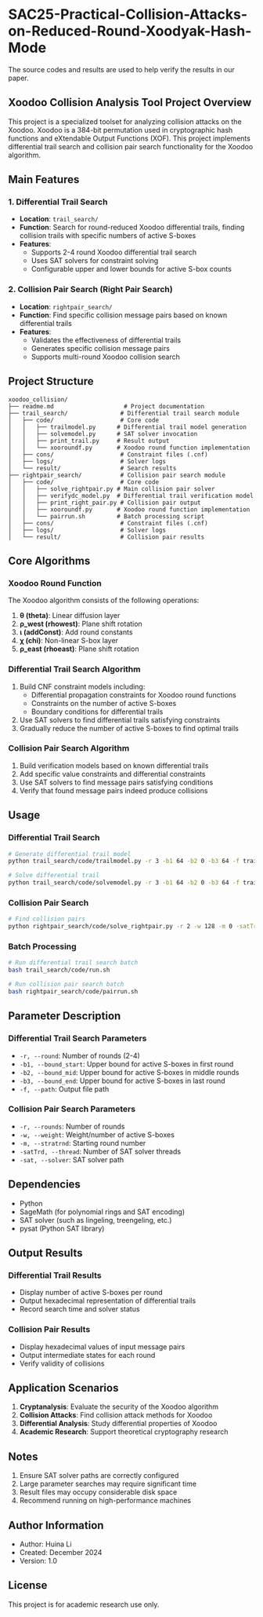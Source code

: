 # SAC25-Practical-Collision-Attacks-on-Reduced-Round-Xoodyak-Hash-Mode
The source codes and results are used to help verify the results in our paper.




## Xoodoo Collision Analysis Tool Project Overview

This project is a specialized toolset for analyzing collision attacks on the Xoodoo. Xoodoo is a 384-bit permutation  used in cryptographic hash functions and eXtendable Output Functions (XOF). This project implements differential trail search and collision pair search functionality for the Xoodoo algorithm.

## Main Features

### 1. Differential Trail Search
- **Location**: `trail_search/`
- **Function**: Search for round-reduced Xoodoo differential trails, finding collision trails with specific numbers of active S-boxes
- **Features**:
  - Supports 2-4 round Xoodoo differential trail search
  - Uses SAT solvers for constraint solving
  - Configurable upper and lower bounds for active S-box counts

### 2. Collision Pair Search (Right Pair Search)
- **Location**: `rightpair_search/`
- **Function**: Find specific collision message pairs based on known differential trails
- **Features**:
  - Validates the effectiveness of differential trails
  - Generates specific collision message pairs
  - Supports multi-round Xoodoo collision search

## Project Structure

```
xoodoo_collision/
├── readme.md                    # Project documentation
├── trail_search/               # Differential trail search module
│   ├── code/                   # Core code
│   │   ├── trailmodel.py      # Differential trail model generation
│   │   ├── solvemodel.py      # SAT solver invocation
│   │   ├── print_trail.py     # Result output
│   │   └── xooroundf.py       # Xoodoo round function implementation
│   ├── cons/                   # Constraint files (.cnf)
│   ├── logs/                   # Solver logs
│   └── result/                 # Search results
├── rightpair_search/           # Collision pair search module
│   ├── code/                   # Core code
│   │   ├── solve_rightpair.py # Main collision pair solver
│   │   ├── verifydc_model.py  # Differential trail verification model
│   │   ├── print_right_pair.py # Collision pair output
│   │   ├── xooroundf.py       # Xoodoo round function implementation
│   │   └── pairrun.sh         # Batch processing script
│   ├── cons/                   # Constraint files (.cnf)
│   ├── logs/                   # Solver logs
│   └── result/                 # Collision pair results
```

## Core Algorithms

### Xoodoo Round Function
The Xoodoo algorithm consists of the following operations:
1. **θ (theta)**: Linear diffusion layer
2. **ρ_west (rhowest)**: Plane shift rotation
3. **ι (addConst)**: Add round constants
4. **χ (chi)**: Non-linear S-box layer
5. **ρ_east (rhoeast)**: Plane shift rotation

### Differential Trail Search Algorithm
1. Build CNF constraint models including:
   - Differential propagation constraints for Xoodoo round functions
   - Constraints on the number of active S-boxes
   - Boundary conditions for differential trails
2. Use SAT solvers to find differential trails satisfying constraints
3. Gradually reduce the number of active S-boxes to find optimal trails

### Collision Pair Search Algorithm
1. Build verification models based on known differential trails
2. Add specific value constraints and differential constraints
3. Use SAT solvers to find message pairs satisfying conditions
4. Verify that found message pairs indeed produce collisions

## Usage

### Differential Trail Search

```bash
# Generate differential trail model
python trail_search/code/trailmodel.py -r 3 -b1 64 -b2 0 -b3 64 -f trail_search/cons/

# Solve differential trail
python trail_search/code/solvemodel.py -r 3 -b1 64 -b2 0 -b3 64 -f trail_search/cons/ -sat /path/to/solver -satTrd 4
```

### Collision Pair Search

```bash
# Find collision pairs
python rightpair_search/code/solve_rightpair.py -r 2 -w 128 -m 0 -satTrd 10 -f rightpair_search/cons/ -sat /path/to/solver
```

### Batch Processing

```bash
# Run differential trail search batch
bash trail_search/code/run.sh

# Run collision pair search batch
bash rightpair_search/code/pairrun.sh
```

## Parameter Description

### Differential Trail Search Parameters
- `-r, --round`: Number of rounds (2-4)
- `-b1, --bound_start`: Upper bound for active S-boxes in first round
- `-b2, --bound_mid`: Upper bound for active S-boxes in middle rounds
- `-b3, --bound_end`: Upper bound for active S-boxes in last round
- `-f, --path`: Output file path

### Collision Pair Search Parameters
- `-r, --rounds`: Number of rounds
- `-w, --weight`: Weight/number of active S-boxes
- `-m, --stratrnd`: Starting round number
- `-satTrd, --thread`: Number of SAT solver threads
- `-sat, --solver`: SAT solver path

## Dependencies

- Python
- SageMath (for polynomial rings and SAT encoding)
- SAT solver (such as lingeling, treengeling, etc.)
- pysat (Python SAT library)

## Output Results

### Differential Trail Results
- Display number of active S-boxes per round
- Output hexadecimal representation of differential trails
- Record search time and solver status

### Collision Pair Results
- Display hexadecimal values of input message pairs
- Output intermediate states for each round
- Verify validity of collisions

## Application Scenarios

1. **Cryptanalysis**: Evaluate the security of the Xoodoo algorithm
2. **Collision Attacks**: Find collision attack methods for Xoodoo
3. **Differential Analysis**: Study differential properties of Xoodoo
4. **Academic Research**: Support theoretical cryptography research

## Notes

1. Ensure SAT solver paths are correctly configured
2. Large parameter searches may require significant time
3. Result files may occupy considerable disk space
4. Recommend running on high-performance machines

## Author Information

- Author: Huina Li
- Created: December 2024
- Version: 1.0

## License

This project is for academic research use only.
```



